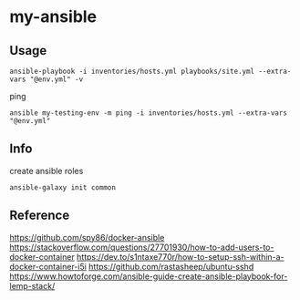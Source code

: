 # my-ansible
## Usage
```
ansible-playbook -i inventories/hosts.yml playbooks/site.yml --extra-vars "@env.yml" -v
```

ping
```
ansible my-testing-env -m ping -i inventories/hosts.yml --extra-vars "@env.yml" 
```
## Info
create ansible roles
```
ansible-galaxy init common
```
## Reference
https://github.com/spy86/docker-ansible
https://stackoverflow.com/questions/27701930/how-to-add-users-to-docker-container
https://dev.to/s1ntaxe770r/how-to-setup-ssh-within-a-docker-container-i5i
https://github.com/rastasheep/ubuntu-sshd
https://www.howtoforge.com/ansible-guide-create-ansible-playbook-for-lemp-stack/